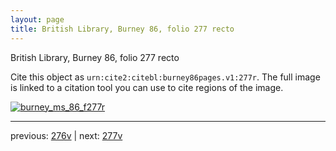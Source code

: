 ```yaml
---
layout: page
title: British Library, Burney 86, folio 277 recto
---
```


British Library, Burney 86, folio 277 recto

Cite this object as `urn:cite2:citebl:burney86pages.v1:277r`.  The full image is linked to a citation tool you can use to cite regions of the image.

[![burney_ms_86_f277r](http://www.homermultitext.org/iipsrv?IIIF=/project/homer/pyramidal/deepzoom/citebl/burney86imgs/v1/burney_ms_86_f277r.tif/full/800,/0/default.jpg)](http://www.homermultitext.org/ict2/?urn=urn:cite2:citebl:burney86imgs.v1:burney_ms_86_f277r) 

---

previous:  [276v](../276v/) | next: [277v](../277v/)